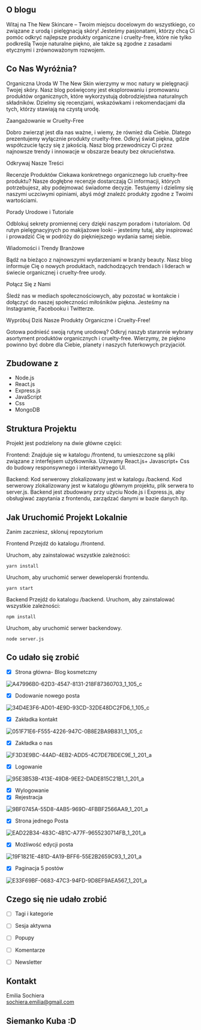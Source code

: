 

## O blogu

Witaj na The New Skincare – Twoim miejscu docelowym do wszystkiego, co związane z urodą i pielęgnacją skóry! Jesteśmy pasjonatami, którzy chcą Ci pomóc odkryć najlepsze produkty organiczne i cruelty-free, które nie tylko podkreślą Twoje naturalne piękno, ale także są zgodne z zasadami etycznymi i zrównoważonym rozwojem.

## Co Nas Wyróżnia?

Organiczna Uroda
W The New Skin wierzymy w moc natury w pielęgnacji Twojej skóry. Nasz blog poświęcony jest eksplorowaniu i promowaniu produktów organicznych, które wykorzystują dobrodziejstwa naturalnych składników. Dzielmy się recenzjami, wskazówkami i rekomendacjami dla tych, którzy stawiają na czystą urodę.

Zaangażowanie w Cruelty-Free

Dobro zwierząt jest dla nas ważne, i wiemy, że również dla Ciebie. Dlatego prezentujemy wyłącznie produkty cruelty-free. Odkryj świat piękna, gdzie współczucie łączy się z jakością. Nasz blog przewodniczy Ci przez najnowsze trendy i innowacje w obszarze beauty bez okrucieństwa.

Odkrywaj Nasze Treści

Recenzje Produktów
Ciekawa konkretnego organicznego lub cruelty-free produktu? Nasze dogłębne recenzje dostarczają Ci informacji, których potrzebujesz, aby podejmować świadome decyzje. Testujemy i dzielimy się naszymi uczciwymi opiniami, abyś mógł znaleźć produkty zgodne z Twoimi wartościami.

Porady Urodowe i Tutoriale

Odblokuj sekrety promiennej cery dzięki naszym poradom i tutorialom. Od rutyn pielęgnacyjnych po makijażowe looki – jesteśmy tutaj, aby inspirować i prowadzić Cię w podróży do piękniejszego wydania samej siebie.

Wiadomości i Trendy Branżowe

Bądź na bieżąco z najnowszymi wydarzeniami w branży beauty. Nasz blog informuje Cię o nowych produktach, nadchodzących trendach i liderach w świecie organicznej i cruelty-free urody.

Połącz Się z Nami

Śledź nas w mediach społecznościowych, aby pozostać w kontakcie i dołączyć do naszej społeczności miłośników piękna. Jesteśmy na Instagramie, Facebooku i Twitterze.

Wypróbuj Dziś Nasze Produkty Organiczne i Cruelty-Free!

Gotowa podnieść swoją rutynę urodową? Odkryj naszyb starannie wybrany asortyment produktów organicznych i cruelty-free. Wierzymy, że piękno powinno być dobre dla Ciebie, planety i naszych futerkowych przyjaciół.


## Zbudowane z 

* Node.js
* React.js
* Express.js
* JavaScript
* Css
* MongoDB


## Struktura Projektu

Projekt jest podzielony na dwie główne części:

Frontend: 
Znajduje się w katalogu /frontend, tu umieszczone są pliki związane z interfejsem użytkownika. Używamy React.js+ Javascript+ Css do budowy responsywnego i interaktywnego UI.

Backend: 
Kod serwerowy zlokalizowany jest w katalogu /backend. Kod serwerowy zlokalizowany jest w katalogu głównym projektu, plik serwera to server.js. Backend jest zbudowany przy użyciu Node.js i Express.js, aby obsługiwać zapytania z frontendu, zarządzać danymi w bazie danych itp.

## Jak Uruchomić Projekt Lokalnie

Zanim zaczniesz, sklonuj repozytorium 

Frontend
Przejdź do katalogu /frontend.

Uruchom, aby zainstalować wszystkie zależności:

```yarn install```

Uruchom, aby uruchomić serwer deweloperski frontendu.

```yarn start```

Backend
Przejdź do katalogu /backend.
Uruchom, aby zainstalować wszystkie zależności:

```npm install```

Uruchom, aby uruchomić serwer backendowy.

```node server.js```

## Co udało się zrobić 
- [x] Strona główna- Blog kosmetczny
      
![A47996B0-62D3-4547-8131-218F87360703_1_105_c](https://github.com/Emsochi/Projekt-w-asny/assets/119887962/a97b23e9-4b64-428a-825b-c7da111d4866)

- [x] Dodowanie nowego posta


![34D4E3F6-AD01-4E9D-93CD-32DE48DC2FD6_1_105_c](https://github.com/Emsochi/Projekt-w-asny/assets/119887962/a9d0c3c1-dfd5-4b28-8f40-45881c41435d)

- [x] Zakładka kontakt

![051F71E6-F555-4226-947C-0B8E2BA9B831_1_105_c](https://github.com/Emsochi/Projekt-w-asny/assets/119887962/a3a163ac-5652-4a4b-b5dd-ade5a2f4daac)

- [x] Zakładka o nas

![F3D3E9BC-44AD-4EB2-ADD5-4C7DE7BDEC9E_1_201_a](https://github.com/Emsochi/Projekt-w-asny/assets/119887962/d68e160d-3ba6-43e2-98a8-97f7112a051e)

- [x] Logowanie

![95E3B53B-413E-49D8-9EE2-DADE815C21B1_1_201_a](https://github.com/Emsochi/Projekt-w-asny/assets/119887962/f6d60409-dbc2-46ac-9268-d1602f7a5ac1)

- [x] Wylogowanie
- [x] Rejestracja
      
![9BF0745A-55D8-4AB5-969D-4FBBF2566AA9_1_201_a](https://github.com/Emsochi/Projekt-w-asny/assets/119887962/ea950408-9bac-43f2-9d78-f7bb71d87bcf)

      
- [x] Strona jednego Posta

![EAD22B34-483C-4B1C-A77F-9655230714FB_1_201_a](https://github.com/Emsochi/Projekt-w-asny/assets/119887962/15bd429d-7ead-4ff7-b540-0d545b53c589)

- [x] Możliwość edycji posta
  
![19F1821E-481D-4A19-BFF6-55E2B2659C93_1_201_a](https://github.com/Emsochi/Projekt-w-asny/assets/119887962/5db27117-4df9-42a8-a4c6-402e59610355)

- [x] Paginacja 5 postów

![E33F69BF-0683-47C3-94FD-9D8EF9AEA567_1_201_a](https://github.com/Emsochi/Projekt-w-asny/assets/119887962/21175a05-8491-4d0a-bf9d-651ca018197a)


## Czego się nie udało zrobić
- [ ] Tagi i kategorie
- [ ] Sesja aktywna
- [ ] Popupy 
- [ ] Komentarze
- [ ] Newsletter


## Kontakt

Emilia Sochiera    
sochiera.emilia@gmail.com

## Siemanko Kuba :D 

